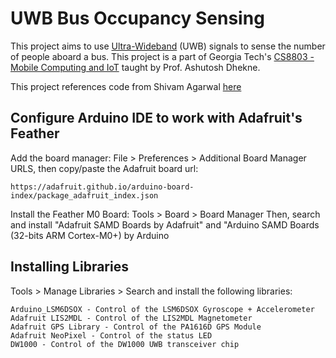 # UWB Bus Occupancy Sensing

This project aims to use [Ultra-Wideband](https://en.wikipedia.org/wiki/Ultra-wideband) (UWB) signals to sense the number of people aboard a bus.  This project is a part of Georgia Tech's [CS8803 - Mobile Computing and IoT](https://faculty.cc.gatech.edu/~dhekne/cs8803/course.html) taught by Prof. Ashutosh Dhekne.

This project references code from Shivam Agarwal [here](https://github.com/shivamag437/cs8803_mci)

## Configure Arduino IDE to work with Adafruit's Feather
Add the board manager:
File > Preferences > Additional Board Manager URLS, then copy/paste the Adafruit board url:
```
https://adafruit.github.io/arduino-board-index/package_adafruit_index.json
```

Install the Feather M0 Board:
Tools > Board > Board Manager
Then, search and install "Adafruit SAMD Boards by Adafruit" and "Arduino SAMD Boards (32-bits ARM Cortex-M0+) by Arduino

## Installing Libraries
Tools > Manage Libraries > Search and install the following libraries:
```
Arduino_LSM6DSOX - Control of the LSM6DSOX Gyroscope + Accelerometer
Adafruit LIS2MDL - Control of the LIS2MDL Magnetometer
Adafruit GPS Library - Control of the PA1616D GPS Module
Adafruit NeoPixel - Control of the status LED
DW1000 - Control of the DW1000 UWB transceiver chip
```
